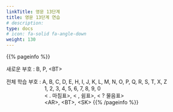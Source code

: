 ```yaml
---
linkTitle: 영문 13단계
title: 영문 13단계 연습
# description: 
type: docs
# icon: fa-solid fa-angle-down
weight: 130
---
```


{{% pageinfo %}}

새로운 부호 : B, P, &lt;BT&gt;

전체 학습 부호 : A, B, C, D, E, H, I, J, K, L, M, N, O, P, Q, R, S, T, X, Z<br>
&nbsp;&nbsp;&nbsp;&nbsp;&nbsp;&nbsp;&nbsp;&nbsp;&nbsp;&nbsp;&nbsp;&nbsp;&nbsp;&nbsp;&nbsp;&nbsp;&nbsp;&nbsp;&nbsp;&nbsp;&nbsp;&nbsp;&nbsp;&nbsp;&nbsp;&nbsp;1, 2, 3, 4, 5, 6, 7, 8, 9, 0<br>
&nbsp;&nbsp;&nbsp;&nbsp;&nbsp;&nbsp;&nbsp;&nbsp;&nbsp;&nbsp;&nbsp;&nbsp;&nbsp;&nbsp;&nbsp;&nbsp;&nbsp;&nbsp;&nbsp;&nbsp;&nbsp;&nbsp;&nbsp;&nbsp;&nbsp;&nbsp;< . 마침표>, < , 쉼표>, < ? 물음표><br>
&nbsp;&nbsp;&nbsp;&nbsp;&nbsp;&nbsp;&nbsp;&nbsp;&nbsp;&nbsp;&nbsp;&nbsp;&nbsp;&nbsp;&nbsp;&nbsp;&nbsp;&nbsp;&nbsp;&nbsp;&nbsp;&nbsp;&nbsp;&nbsp;&nbsp;&nbsp;&lt;AR&gt;, &lt;BT&gt;, &lt;SK&gt;
{{% /pageinfo %}}

